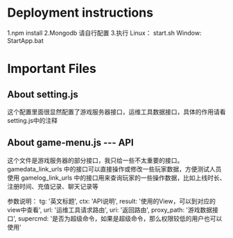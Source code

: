 ﻿# Deployment instructions
1.npm install
2.Mongodb 请自行配置
3.执行
	Linux： start.sh
	Window: StartApp.bat

# Important Files

## About setting.js
这个配置里面很显然配置了游戏服务器接口，运维工具数据接口，具体的作用请看setting.js中的注释

## About game-menu.js --- API
这个文件是游戏服务器的部分接口，我只给一些不太重要的接口。
gamedata_link_urls 中的接口可以直接操作或修改一些玩家数据，方便测试人员使用
gamelog_link_urls 中的接口用来查询玩家的一些操作数据，比如上线时长、注册时间、充值记录、聊天记录等

参数说明：
	tg: '英文标题',
	ctx: 'API说明',
	result: '使用的View，可以到对应的view中查看',
	url: '运维工具请求路由',
	uri: '返回路由',
	proxy_path: '游戏数据接口',
	supercmd: '是否为超级命令，如果是超级命令，那么权限较低的用户也可以使用'